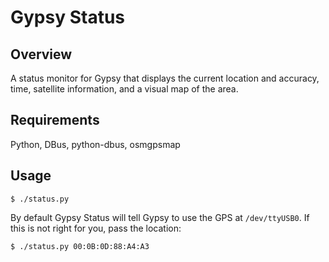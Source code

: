 Gypsy Status
============

Overview
--------
A status monitor for Gypsy that displays the current location and accuracy,
time, satellite information, and a visual map of the area.


Requirements
------------

Python, DBus, python-dbus, osmgpsmap


Usage
-----

    $ ./status.py

By default Gypsy Status will tell Gypsy to use the GPS at `/dev/ttyUSB0`.  If
this is not right for you, pass the location:

    $ ./status.py 00:0B:0D:88:A4:A3

